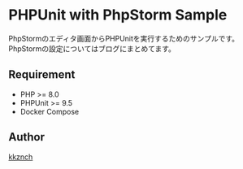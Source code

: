 PHPUnit with PhpStorm Sample
===

PhpStormのエディタ画面からPHPUnitを実行するためのサンプルです。
PhpStormの設定についてはブログにまとめてます。

## Requirement
- PHP >= 8.0
- PHPUnit >= 9.5
- Docker Compose

## Author
[kkznch](https://github.com/kkznch)
